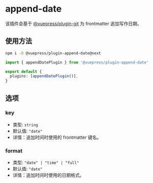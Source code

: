 # append-date

<NpmBadge package="@vuepress/plugin-append-date" />

该插件会基于 [@vuepress/plugin-git](git.md) 为 frontmatter 追加写作日期。

## 使用方法

```bash
npm i -D @vuepress/plugin-append-date@next
```

```ts
import { appendDatePlugin } from '@vuepress/plugin-append-date'

export default {
  plugins: [appendDatePlugin()],
}
```

## 选项

### key

- 类型: `string`
- 默认值: `"date"`
- 详情：追加时间时使用的 frontmatter 键名。

### format

- 类型: `"date" | "time" | "full"`
- 默认值: `"date"`
- 详情：追加时间时使用的日期格式。
